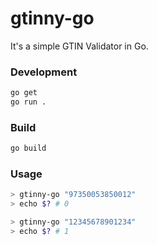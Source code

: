 # gtinny-go

It's a simple GTIN Validator in Go.

### Development

```sh
go get
go run .
```

### Build

```sh
go build
```

### Usage

```sh
> gtinny-go "97350053850012"
> echo $? # 0

> gtinny-go "12345678901234"
> echo $? # 1
```